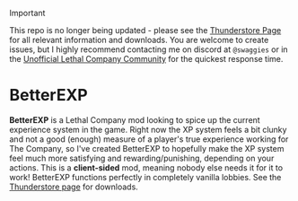 > [!IMPORTANT]
> This repo is no longer being updated - please see the [Thunderstore Page](https://thunderstore.io/c/lethal-company/p/Swaggies/BetterEXP/) for all relevant information and downloads.
> You are welcome to create issues, but I highly recommend contacting me on discord at `@swaggies` or in the [Unofficial Lethal Company Community](https://discord.gg/nYcQFEpXfU) for the quickest response time.

# BetterEXP

**BetterEXP** is a Lethal Company mod looking to spice up the current experience system in the game. Right now the XP system feels a bit clunky and not a good (enough) measure of a player's true experience working for The Company, so I've created BetterEXP to hopefully make the XP system feel much more satisfying and rewarding/punishing, depending on your actions. This is a **client-sided** mod, meaning nobody else needs it for it to work! BetterEXP functions perfectly in completely vanilla lobbies. See the [Thunderstore page](https://thunderstore.io/c/lethal-company/p/Swaggies/BetterEXP/) for downloads.
